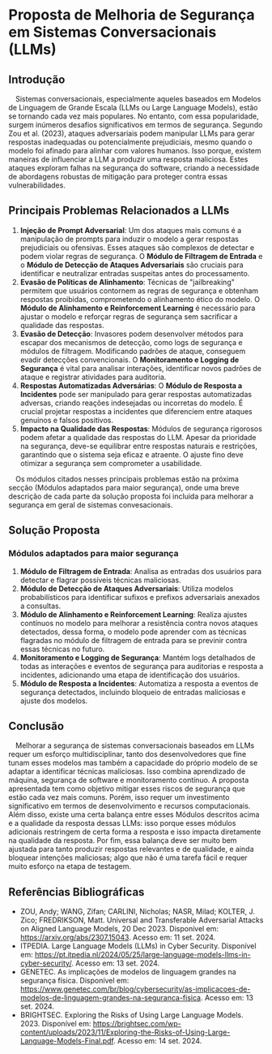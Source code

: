 # Proposta de Melhoria de Segurança em Sistemas Conversacionais (LLMs)

## Introdução

&emsp;Sistemas conversacionais, especialmente aqueles baseados em Modelos de Linguagem de Grande Escala (LLMs ou Large Language Models), estão se tornando cada vez mais populares. No entanto, com essa popularidade, surgem inúmeros desafios significativos em termos de segurança. Segundo Zou et al. (2023), ataques adversariais podem manipular LLMs para gerar respostas inadequadas ou potencialmente prejudiciais, mesmo quando o modelo foi afinado para alinhar com valores humanos. Isso porque, existem maneiras de influenciar a LLM a produzir uma resposta maliciosa. Estes ataques exploram falhas na segurança do software, criando a necessidade de abordagens robustas de mitigação para proteger contra essas vulnerabilidades.

## Principais Problemas Relacionados a LLMs

1. **Injeção de Prompt Adversarial**: Um dos ataques mais comuns é a manipulação de prompts para induzir o modelo a gerar respostas prejudiciais ou ofensivas. Esses ataques são complexos de detectar e podem violar regras de segurança. O **Módulo de Filtragem de Entrada** e o **Módulo de Detecção de Ataques Adversariais** são cruciais para identificar e neutralizar entradas suspeitas antes do processamento.
2. **Evasão de Políticas de Alinhamento**: Técnicas de "jailbreaking" permitem que usuários contornem as regras de segurança e obtenham respostas proibidas, comprometendo o alinhamento ético do modelo. O **Módulo de Alinhamento e Reinforcement Learning** é necessário para ajustar o modelo e reforçar regras de segurança sem sacrificar a qualidade das respostas.
3. **Evasão de Detecção**: Invasores podem desenvolver métodos para escapar dos mecanismos de detecção, como logs de segurança e módulos de filtragem. Modificando padrões de ataque, conseguem evadir detecções convencionais. O **Monitoramento e Logging de Segurança** é vital para analisar interações, identificar novos padrões de ataque e registrar atividades para auditoria.
4. **Respostas Automatizadas Adversárias**: O **Módulo de Resposta a Incidentes** pode ser manipulado para gerar respostas automatizadas adversas, criando reações indesejadas ou incorretas do modelo. É crucial projetar respostas a incidentes que diferenciem entre ataques genuínos e falsos positivos.
5. **Impacto na Qualidade das Respostas**: Módulos de segurança rigorosos podem afetar a qualidade das respostas do LLM. Apesar da prioridade na segurança, deve-se equilibrar entre respostas naturais e restrições, garantindo que o sistema seja eficaz e atraente. O ajuste fino deve otimizar a segurança sem comprometer a usabilidade.

&emsp;Os módulos citados nesses principais problemas estão na próxima secção (Módulos adaptados para maior segurança), onde uma breve descrição de cada parte da solução proposta foi incluida para melhorar a segurança em geral de sistemas convesacionais.

## Solução Proposta

### Módulos adaptados para maior segurança

1. **Módulo de Filtragem de Entrada**: Analisa as entradas dos usuários para detectar e flagrar possíveis técnicas maliciosas.
2. **Módulo de Detecção de Ataques Adversariais**: Utiliza modelos probabilísticos para identificar sufixos e prefixos adversariais anexados a consultas.
3. **Módulo de Alinhamento e Reinforcement Learning**: Realiza ajustes contínuos no modelo para melhorar a resistência contra novos ataques detectados, dessa forma, o modelo pode aprender com as técnicas flagradas no módulo de filtragem de entrada para se previnir contra essas técnicas no futuro.
4. **Monitoramento e Logging de Segurança**: Mantém logs detalhados de todas as interações e eventos de segurança para auditorias e resposta a incidentes, adicionando uma etapa de identificação dos usuários.
5. **Módulo de Resposta a Incidentes**: Automatiza a resposta a eventos de segurança detectados, incluindo bloqueio de entradas maliciosas e ajuste dos modelos.

## Conclusão

&emsp;Melhorar a segurança de sistemas conversacionais baseados em LLMs requer um esforço multidisciplinar, tanto dos desenvolvedores que fine tunam esses modelos mas também a capacidade do próprio modelo de se adaptar a identificar técnicas maliciosas. Isso combina aprendizado de máquina, segurança de software e monitoramento contínuo. A proposta apresentada tem como objetivo mitigar esses riscos de segurança que estão cada vez mais comuns. Porém, isso requer um investimento significativo em termos de desenvolvimento e recursos computacionais. Além disso, existe uma certa balança entre esses Módulos descritos acima e a qualidade da resposta dessas LLMs: isso porque esses módulos adicionais restringem de certa forma a resposta e isso impacta diretamente na qualidade da resposta. Por fim, essa balança deve ser muito bem ajustada para tanto produzir respostas relevantes e de qualidade, e ainda bloquear intenções maliciosas; algo que não é uma tarefa fácil e requer muito esforço na etapa de testagem.

## Referências Bibliográficas

- ZOU, Andy; WANG, Zifan; CARLINI, Nicholas; NASR, Milad; KOLTER, J. Zico; FREDRIKSON, Matt. Universal and Transferable Adversarial Attacks on Aligned Language Models, 20 Dec 2023. Disponível em: https://arxiv.org/abs/2307.15043. Acesso em: 11 set. 2024.
- ITPEDIA. Large Language Models (LLMs) in Cyber Security. Disponível em: https://pt.itpedia.nl/2024/05/25/large-language-models-llms-in-cyber-security/. Acesso em: 13 set. 2024.
- GENETEC. As implicações de modelos de linguagem grandes na segurança física. Disponível em: https://www.genetec.com/br/blog/cybersecurity/as-implicacoes-de-modelos-de-linguagem-grandes-na-seguranca-fisica. Acesso em: 13 set. 2024.
- BRIGHTSEC. Exploring the Risks of Using Large Language Models. 2023. Disponível em: https://brightsec.com/wp-content/uploads/2023/11/Exploring-the-Risks-of-Using-Large-Language-Models-Final.pdf. Acesso em: 14 set. 2024.

